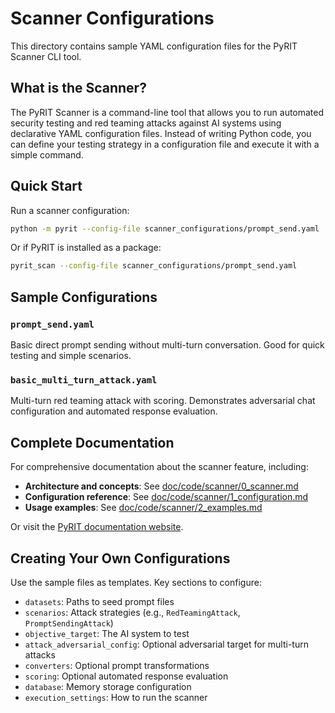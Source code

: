 # Scanner Configurations

This directory contains sample YAML configuration files for the PyRIT Scanner CLI tool.

## What is the Scanner?

The PyRIT Scanner is a command-line tool that allows you to run automated security testing and red teaming attacks against AI systems using declarative YAML configuration files. Instead of writing Python code, you can define your testing strategy in a configuration file and execute it with a simple command.

## Quick Start

Run a scanner configuration:

```bash
python -m pyrit --config-file scanner_configurations/prompt_send.yaml
```

Or if PyRIT is installed as a package:

```bash
pyrit_scan --config-file scanner_configurations/prompt_send.yaml
```

## Sample Configurations

### `prompt_send.yaml`

Basic direct prompt sending without multi-turn conversation. Good for quick testing and simple scenarios.

### `basic_multi_turn_attack.yaml`

Multi-turn red teaming attack with scoring. Demonstrates adversarial chat configuration and automated response evaluation.

## Complete Documentation

For comprehensive documentation about the scanner feature, including:

- **Architecture and concepts**: See [doc/code/scanner/0_scanner.md](../doc/code/scanner/0_scanner.md)
- **Configuration reference**: See [doc/code/scanner/1_configuration.md](../doc/code/scanner/1_configuration.md)
- **Usage examples**: See [doc/code/scanner/2_examples.md](../doc/code/scanner/2_examples.md)

Or visit the [PyRIT documentation website](https://azure.github.io/PyRIT/).

## Creating Your Own Configurations

Use the sample files as templates. Key sections to configure:

- `datasets`: Paths to seed prompt files
- `scenarios`: Attack strategies (e.g., `RedTeamingAttack`, `PromptSendingAttack`)
- `objective_target`: The AI system to test
- `attack_adversarial_config`: Optional adversarial target for multi-turn attacks
- `converters`: Optional prompt transformations
- `scoring`: Optional automated response evaluation
- `database`: Memory storage configuration
- `execution_settings`: How to run the scanner
